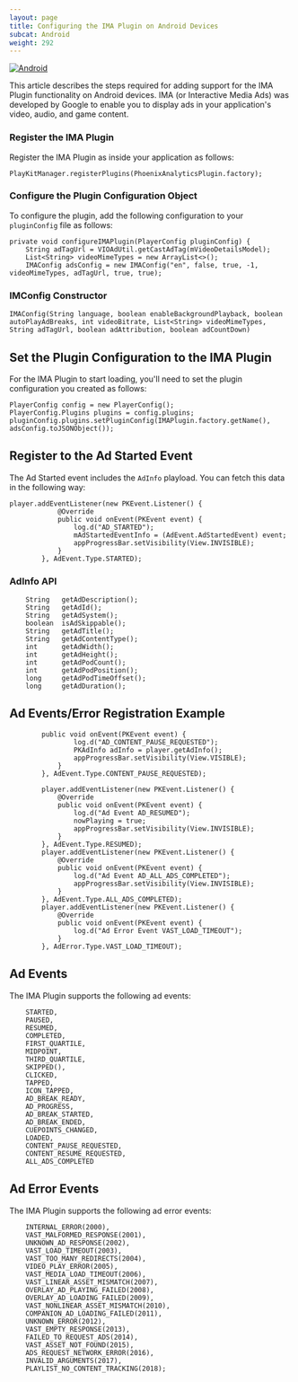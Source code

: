```yaml
---
layout: page
title: Configuring the IMA Plugin on Android Devices
subcat: Android
weight: 292
---
```


[![Android](https://img.shields.io/badge/Android-Supported-green.svg)](https://github.com/kaltura/playkit-android)

This article describes the steps required for adding support for the IMA Plugin functionality on Android devices. IMA (or Interactive Media Ads) was developed by Google to enable you to display ads in your application's video, audio, and game content.

### Register the IMA Plugin  

Register the IMA Plugin as inside your application as follows:

```
PlayKitManager.registerPlugins(PhoenixAnalyticsPlugin.factory);
```

### Configure the Plugin Configuration Object  

To configure the plugin, add the following configuration to your `pluginConfig` file as follows:

```
private void configureIMAPlugin(PlayerConfig pluginConfig) {
    String adTagUrl = VIOAdUtil.getCastAdTag(mVideoDetailsModel);
    List<String> videoMimeTypes = new ArrayList<>();
    IMAConfig adsConfig = new IMAConfig("en", false, true, -1, videoMimeTypes, adTagUrl, true, true);
```
### IMConfig Constructor  

```
IMAConfig(String language, boolean enableBackgroundPlayback, boolean autoPlayAdBreaks, int videoBitrate, List<String> videoMimeTypes, String adTagUrl, boolean adAttribution, boolean adCountDown)
```

## Set the Plugin Configuration to the IMA Plugin  

For the IMA Plugin to start loading, you'll need to set the plugin configuration you created as follows:

```
PlayerConfig config = new PlayerConfig();
PlayerConfig.Plugins plugins = config.plugins;
pluginConfig.plugins.setPluginConfig(IMAPlugin.factory.getName(), adsConfig.toJSONObject());
```

## Register to the Ad Started Event  

The Ad Started event includes the `AdInfo` playload. You can fetch this data in the following way:

``` 
player.addEventListener(new PKEvent.Listener() {
            @Override
            public void onEvent(PKEvent event) {
                log.d("AD_STARTED");
                mAdStartedEventInfo = (AdEvent.AdStartedEvent) event;
                appProgressBar.setVisibility(View.INVISIBLE);
            }
        }, AdEvent.Type.STARTED);

```

### AdInfo API  

```
    String   getAdDescription();
    String   getAdId();
    String   getAdSystem();
    boolean  isAdSkippable();
    String   getAdTitle();
    String   getAdContentType();
    int      getAdWidth();
    int      getAdHeight();
    int      getAdPodCount();
    int      getAdPodPosition();
    long     getAdPodTimeOffset();
    long     getAdDuration();
```

## Ad Events/Error Registration Example  


```
        public void onEvent(PKEvent event) {
                log.d("AD_CONTENT_PAUSE_REQUESTED");
                PKAdInfo adInfo = player.getAdInfo();
                appProgressBar.setVisibility(View.VISIBLE);
            }
        }, AdEvent.Type.CONTENT_PAUSE_REQUESTED);
        
        player.addEventListener(new PKEvent.Listener() {
            @Override
            public void onEvent(PKEvent event) {
                log.d("Ad Event AD_RESUMED");
                nowPlaying = true;
                appProgressBar.setVisibility(View.INVISIBLE);
            }
        }, AdEvent.Type.RESUMED);
        player.addEventListener(new PKEvent.Listener() {
            @Override
            public void onEvent(PKEvent event) {
                log.d("Ad Event AD_ALL_ADS_COMPLETED");
                appProgressBar.setVisibility(View.INVISIBLE);
            }
        }, AdEvent.Type.ALL_ADS_COMPLETED);
        player.addEventListener(new PKEvent.Listener() {
            @Override
            public void onEvent(PKEvent event) {
                log.d("Ad Error Event VAST_LOAD_TIMEOUT");
            }
        }, AdError.Type.VAST_LOAD_TIMEOUT);
```
## Ad Events  

The IMA Plugin supports the following ad events:

        STARTED,
        PAUSED,
        RESUMED,
        COMPLETED,
        FIRST_QUARTILE,
        MIDPOINT,
        THIRD_QUARTILE,
        SKIPPED(),
        CLICKED,
        TAPPED,
        ICON_TAPPED,
        AD_BREAK_READY,
        AD_PROGRESS,
        AD_BREAK_STARTED,
        AD_BREAK_ENDED,
        CUEPOINTS_CHANGED,
        LOADED,
        CONTENT_PAUSE_REQUESTED,
        CONTENT_RESUME_REQUESTED,
        ALL_ADS_COMPLETED
        
## Ad Error Events  

The IMA Plugin supports the following ad error events:

        INTERNAL_ERROR(2000),
        VAST_MALFORMED_RESPONSE(2001),
        UNKNOWN_AD_RESPONSE(2002),
        VAST_LOAD_TIMEOUT(2003),
        VAST_TOO_MANY_REDIRECTS(2004),
        VIDEO_PLAY_ERROR(2005),
        VAST_MEDIA_LOAD_TIMEOUT(2006),
        VAST_LINEAR_ASSET_MISMATCH(2007),
        OVERLAY_AD_PLAYING_FAILED(2008),
        OVERLAY_AD_LOADING_FAILED(2009),
        VAST_NONLINEAR_ASSET_MISMATCH(2010),
        COMPANION_AD_LOADING_FAILED(2011),
        UNKNOWN_ERROR(2012),
        VAST_EMPTY_RESPONSE(2013),
        FAILED_TO_REQUEST_ADS(2014),
        VAST_ASSET_NOT_FOUND(2015),
        ADS_REQUEST_NETWORK_ERROR(2016),
        INVALID_ARGUMENTS(2017),
        PLAYLIST_NO_CONTENT_TRACKING(2018);

